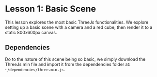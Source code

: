 # Lesson 1: Basic Scene
This lesson explores the most basic ThreeJs functionalities. We explore setting up a basic scene with a camera and a red cube, then render it to a static 800x600px canvas.

## Dependencies
Do to the nature of this scene being so basic, we simply download the ThreeJs min file and import it from the dependencies folder at: `~/dependencies/three.min.js`.